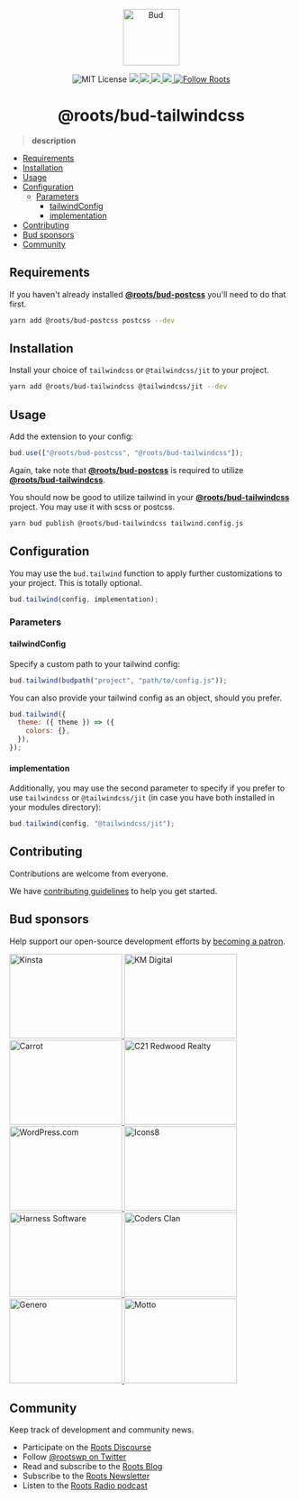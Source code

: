 <p align="center">
  <img alt="Bud" src="https://cdn.roots.io/app/uploads/logo-bud.svg" height="100">
</p>

<p align="center">
  <img alt="MIT License" src="https://img.shields.io/github/license/roots/bud?color=%23525ddc&style=flat-square">
  <a href="https://www.npmjs.com/package/@roots/bud-tailwindcss">
    <img src="https://img.shields.io/npm/v/@roots/bud-tailwindcss.svg?color=%23525ddc&style=flat-square" />
  </a>
  <a href="https://codeclimate.com/github/roots/bud-support/maintainability">
    <img src="https://img.shields.io/codeclimate/maintainability/roots/bud-support?color=%23525ddc&style=flat-square" />
  </a>
  <a href="https://github.com/roots/bud/actions/workflows/build">
    <img src="https://github.com/roots/bud/actions/workflows/build.yml/badge.svg" />
  </a>
  <a href="Typescript" src="https://github.com/roots/bud/tree/stable/typings">
    <img src="https://img.shields.io/badge/typings-%40roots%2Fbud--typings-%23525ddc" />
  </a>
  <a href="https://twitter.com/rootswp">
    <img alt="Follow Roots" src="https://img.shields.io/twitter/follow/rootswp.svg?color=%23525ddc&style=flat-square" />
  </a>
</p>

<h1 align="center">
  <strong>@roots/bud-tailwindcss</strong>
</h1>

> **description**

- [Requirements](#requirements)
- [Installation](#installation)
- [Usage](#usage)
- [Configuration](#configuration)
  - [Parameters](#parameters)
    - [tailwindConfig](#tailwindconfig)
    - [implementation](#implementation)
- [Contributing](#contributing)
- [Bud sponsors](#bud-sponsors)
- [Community](#community)

## Requirements

If you haven't already installed [**@roots/bud-postcss**](https://github.com/roots/bud/tree/stable/packages/@roots/bud-postcss) you'll need to do that first.

```sh
yarn add @roots/bud-postcss postcss --dev
```

## Installation

Install your choice of `tailwindcss` or `@tailwindcss/jit` to your project.

```sh
yarn add @roots/bud-tailwindcss @tailwindcss/jit --dev
```

## Usage

Add the extension to your config:

```js
bud.use(["@roots/bud-postcss", "@roots/bud-tailwindcss"]);
```

Again, take note that [**@roots/bud-postcss**](https://github.com/roots/bud/tree/stable/packages/@roots/bud-postcss) is required to utilize [**@roots/bud-tailwindcss**](https://github.com/roots/bud/tree/stable/packages/@roots/bud-tailwindcss).

You should now be good to utilize tailwind in your [**@roots/bud-tailwindcss**](https://github.com/roots/bud/tree/stable/packages/@roots/bud-tailwindcss) project. You may use it with scss or postcss.

```sh
yarn bud publish @roots/bud-tailwindcss tailwind.config.js
```

## Configuration

You may use the `bud.tailwind` function to apply further customizations to your project. This is totally optional.

```js
bud.tailwind(config, implementation);
```

### Parameters

#### tailwindConfig

Specify a custom path to your tailwind config:

```js
bud.tailwind(budpath("project", "path/to/config.js"));
```

You can also provide your tailwind config as an object, should you prefer.

```js
bud.tailwind({
  theme: ({ theme }) => ({
    colors: {},
  }),
});
```

#### implementation

Additionally, you may use the second parameter to specify if you prefer to use `tailwindcss` or `@tailwindcss/jit` (in case you have both installed in your modules directory):

```js
bud.tailwind(config, "@tailwindcss/jit");
```

## Contributing

Contributions are welcome from everyone.

We have [contributing guidelines](https://github.com/roots/guidelines/blob/master/CONTRIBUTING.md) to help you get started.

## Bud sponsors

Help support our open-source development efforts by [becoming a patron](https://www.patreon.com/rootsdev).

<a href="https://kinsta.com/?kaid=OFDHAJIXUDIV">
  <img src="https://cdn.roots.io/app/uploads/kinsta.svg" alt="Kinsta" width="200" height="150">
</a>
<a href="https://k-m.com/">
  <img src="https://cdn.roots.io/app/uploads/km-digital.svg" alt="KM Digital" width="200" height="150">
</a>
<a href="https://carrot.com/">
  <img src="https://cdn.roots.io/app/uploads/carrot.svg" alt="Carrot" width="200" height="150">
</a>
<a href="https://www.c21redwood.com/">
  <img src="https://cdn.roots.io/app/uploads/c21redwood.svg" alt="C21 Redwood Realty" width="200" height="150">
</a>
<a href="https://wordpress.com/">
  <img src="https://cdn.roots.io/app/uploads/wordpress.svg" alt="WordPress.com" width="200" height="150">
</a>
<a href="https://icons8.com/">
  <img src="https://cdn.roots.io/app/uploads/icons8.svg" alt="Icons8" width="200" height="150">
</a>
<a href="https://www.harnessup.com/">
  <img src="https://cdn.roots.io/app/uploads/harness-software.svg" alt="Harness Software" width="200" height="150">
</a>
<a href="https://www.codersclan.com/">
  <img src="https://cdn.roots.io/app/uploads/coders-clan.svg" alt="Coders Clan" width="200" height="150">
</a>
<a href="https://generodigital.com/">
  <img src="https://cdn.roots.io/app/uploads/genero.svg" alt="Genero" width="200" height="150">
</a>
<a href="https://motto.ca/roots">
  <img src="https://cdn.roots.io/app/uploads/motto.svg" alt="Motto" width="200" height="150">
</a>

## Community

Keep track of development and community news.

- Participate on the [Roots Discourse](https://discourse.roots.io/)
- Follow [@rootswp on Twitter](https://twitter.com/rootswp)
- Read and subscribe to the [Roots Blog](https://roots.io/blog/)
- Subscribe to the [Roots Newsletter](https://roots.io/subscribe/)
- Listen to the [Roots Radio podcast](https://roots.io/podcast/)
